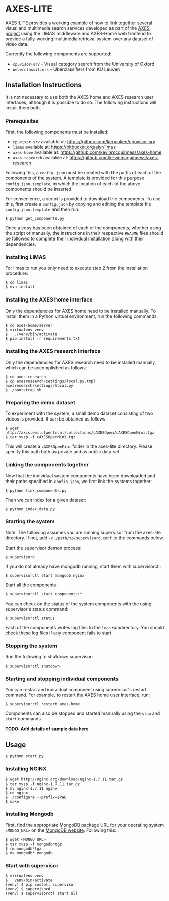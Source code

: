 AXES-LITE
=========

AXES-LITE provides a working example of how to link together several
visual and multimedia search services developed as part of the
[AXES project](http://www.axes-project.eu) using the LIMAS middleware
and AXES-Home web frontend to provide a fully-working multimedia
retrieval system over any dataset of video data.

Currently the following components are supported:

 - `cpuvisor-srv` - Visual category search from the University of Oxford
 - `ueberclassifiers` - Uberclassifiers from KU Leuven

Installation Instructions
-------------------------

It is not necessary to use both the AXES home and AXES research user interfaces, although it is possible to do so. The following instructions will install them both.

### Prerequisites

First, the following components must be installed:

 - `cpuvisor-srv` available at: https://github.com/kencoken/cpuvisor-srv
 - `limas` available at: https://bitbucket.org/alyr/limas
 - `axes-home` available at: https://github.com/kevinmcguinness/axes-home
 - `axes-research` available at: https://github.com/kevinmcguinness/axes-research

Following this, a `config.json` must be created with the paths of
each of the components of the system. A template is provided for this purpose
`config.json.template`, in which the location of each of the above
components should be inserted.

For convenience, a script is provided to download the components. To use this,
first create a `config.json` by copying and editing the template file
`config.json.template` and then run:

    $ python get_components.py

Once a copy has been obtained of each of the components, whether using
the script or manually, the instructions in their respective `README` files
should be followed to complete their individual installation along with their
dependencies.

### Installing LIMAS

For limas to run you only need to execute step 2 from the installation
procedure:

    $ cd limas
    $ mvn install

### Installing the AXES home interface

Only the dependencies for AXES home need to be installed manually. To install
them in a Python virtual environment, run the following commands:

    $ cd axes-home/server
    $ virtualenv venv
    $ . ./venv/bin/activate
    $ pip install -r requirements.txt

### Installing the AXES research interface

Only the dependencies for AXES research need to be installed manually, which
can be accomplished as follows:

    $ cd axes-research
    $ cp axesresearch/settings/local.py.tmpl axesresearch/settings/local.py
    $ ./bootstrap.sh

### Preparing the demo dataset

To experiment with the system, a small demo dataset consisting of two videos
is provided. It can be obtained as follows:

    $ wget http://axis.ewi.utwente.nl/collections/cAXESOpen/cAXESOpenMini.tgz
    $ tar xvzp -f cAXESOpenMini.tgz

This will create a `cAXESOpenMini` folder in the axes-lite directory. Please
specify this path both as private and as public data set.

### Linking the components together

Now that the individual system components have been downloaded and their paths
specified in `config.json`, we first link the systems together:

    $ python link_components.py

Then we can index for a given dataset:

    $ python index_data.py

### Starting the system

Note: The following assumes you are running supervisor from the axes-lite
directory. If not, add `-c /path/to/supervisord.conf` to the commands below.

Start the supervisor demon process:

    $ supervisord

If you do not already have mongodb running, start them with supervisorctl:

    $ supervisorctl start mongodb nginx

Start all the components:

    $ supervisorctl start components:*

You can check on the status of the system components with the using
supervisor's status command:

    $ supervisorctl status
    
Each of the components writes log files to the `logs` subdirectory. You should
check these log files if any component fails to start.

### Stopping the system

Run the following to shutdown supervisor:

    $ supervisorctl shutdown

### Starting and stopping individual components

You can restart and individual component using supervisor's restart command.
For example, to restart the AXES home user interface, run:

    $ supervisorctl restart axes-home

Components can also be stopped and started manually using the `stop` and `start`
commands.

**TODO: Add details of sample data here**

Usage
-----

    $ python start.py

### Installing NGINX

    $ wget http://nginx.org/download/nginx-1.7.11.tar.gz
    $ tar xvzp -f nginx-1.7.11.tar.gz
    $ mv nginx-1.7.11 nginx
    $ cd nginx
    $ ./configure --prefix=$PWD
    $ make

### Installing Mongodb

First, find the appropriate MongoDB package URL for your operating system `<MONGO_URL>`
on the [MongoDB website](https://www.mongodb.org/downloads). Following this:

    $ wget <MONGO_URL>
    $ tar xvzp -f mongodb*tgz
    $ rm mongodb*tgz
    $ mv mongodb* mongodb


### Start with supervisor

    $ virtualenv venv
    $ . venv/bin/activate
    (venv) $ pip install supervisor
    (venv) $ supervisord
    (venv) $ supervisorctl start all
